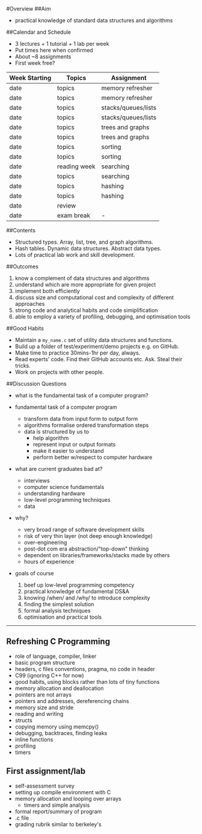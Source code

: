 #Overview
##Aim
* practical knowledge of standard data structures and algorithms

##Calendar and Schedule
* 3 lectures + 1 tutorial + 1 lab per week
* Put times here when confirmed
* About ~8 assignments
* First week free?

Week Starting | Topics | Assignment
--------------|--------|-----------
date          | topics        | memory refresher
date          | topics        | memory refresher
date          | topics        | stacks/queues/lists
date          | topics        | stacks/queues/lists
date          | topics        | trees and graphs
date          | topics        | trees and graphs
date          | topics        | sorting
date          | topics        | sorting
date          | reading week  | searching
date          | topics        | searching
date          | topics        | hashing
date          | topics        | hashing
date          | review        | 
date          | exam break    | -


##Contents
* Structured types. Array, list, tree, and graph algorithms.
* Hash tables. Dynamic data structures. Abstract data types.
* Lots of practical lab work and skill development.

##Outcomes
1. know a complement of data structures and algorithms
2. understand which are more appropriate for given project
3. implement both efficiently
4. discuss size and computational cost and complexity of different approaches
5. strong code and analytical habits and code simiplification
6. able to employ a variety of profiling, debugging, and optimisation tools

##Good Habits
* Maintain a `my_name.c` set of utility data structures and functions.
* Build up a folder of test/experiment/demo projects e.g. on GitHub.
* Make time to practice 30mins-1hr per day, always.
* Read experts' code. Find their GitHub accounts etc. Ask. Steal their tricks.
* Work on projects with other people.

##Discussion Questions
* what is the fundamental task of a computer program?

* fundamental task of a computer program
  - transform data from input form to output form
  - algorithms formalise ordered transformation steps
  - data is structured by us to
    - help algorithm
    - represent input or output formats
    - make it easier to understand
    - perform better w/respect to computer hardware

* what are current graduates bad at?
  - interviews
  - computer science fundamentals
  - understanding hardware
  - low-level programming techniques
  - data

* why?
  - very broad range of software development skills
  - risk of very thin layer (not deep enough knowledge)
  - over-engineering
  - post-dot com era abstraction/"top-down" thinking
  - dependent on libraries/frameworks/stacks made by others
  - hours of experience

* goals of course
  1. beef up low-level programming competency
  2. practical knowledge of fundamental DS&A
  3. knowing /when/ and /why/ to introduce complexity
  4. finding the simplest solution
  5. formal analysis techniques
  6. optimisation and practical tools

-------------------------------------------------------

Refreshing C Programming
------------------------
* role of language, compiler, linker
* basic program structure
* headers, c files conventions, pragma, no code in header
* C99 (ignoring C++ for now)
* good habits, using blocks rather than lots of tiny functions
* memory allocation and deallocation
* pointers are not arrays
* pointers and addresses, dereferencing chains
* memory size and stride
* reading and writing
* structs
* copying memory using memcpy()
* debugging, backtraces, finding leaks
* inline functions
* profiling
* timers

First assignment/lab
--------------------
- self-assessment survey
- setting up compile environment with C
- memory allocation and looping over arrays
  + timers and simple analysis
- formal report/summary of program
- .c file
- grading rubrik similar to berkeley's
